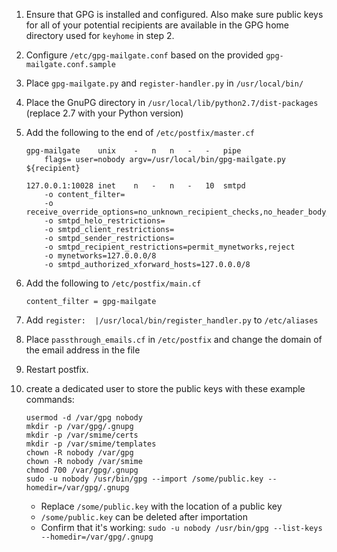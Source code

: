 1. Ensure that GPG is installed and configured. Also make sure public keys for
    all of your potential recipients are available in the GPG home directory
    used for `keyhome` in step 2.
 2. Configure `/etc/gpg-mailgate.conf` based on the provided
    `gpg-mailgate.conf.sample`
 3. Place `gpg-mailgate.py` and `register-handler.py` in `/usr/local/bin/`
 4. Place the GnuPG directory in `/usr/local/lib/python2.7/dist-packages` (replace 2.7 with your
    Python version)
 5. Add the following to the end of `/etc/postfix/master.cf`

        gpg-mailgate    unix    -   n   n   -   -   pipe
            flags= user=nobody argv=/usr/local/bin/gpg-mailgate.py ${recipient}

        127.0.0.1:10028 inet    n   -   n   -   10  smtpd
            -o content_filter=
            -o receive_override_options=no_unknown_recipient_checks,no_header_body_checks
            -o smtpd_helo_restrictions=
            -o smtpd_client_restrictions=
            -o smtpd_sender_restrictions=
            -o smtpd_recipient_restrictions=permit_mynetworks,reject
            -o mynetworks=127.0.0.0/8
            -o smtpd_authorized_xforward_hosts=127.0.0.0/8

 6. Add the following to `/etc/postfix/main.cf`

        content_filter = gpg-mailgate
        
 7. Add `register:	|/usr/local/bin/register_handler.py` to `/etc/aliases`

 8. Place `passthrough_emails.cf` in `/etc/postfix` and change the domain of the email address in the file

 8. Restart postfix.

 8. create a dedicated user to store the public keys with these example commands:

        usermod -d /var/gpg nobody
        mkdir -p /var/gpg/.gnupg
        mkdir -p /var/smime/certs
        mkdir -p /var/smime/templates
        chown -R nobody /var/gpg
        chown -R nobody /var/smime
        chmod 700 /var/gpg/.gnupg
        sudo -u nobody /usr/bin/gpg --import /some/public.key --homedir=/var/gpg/.gnupg

    - Replace `/some/public.key` with the location of a public key
    - `/some/public.key` can be deleted after importation
    - Confirm that it's working: `sudo -u nobody /usr/bin/gpg --list-keys --homedir=/var/gpg/.gnupg`
